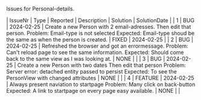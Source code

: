 Issues for Personal-details. 

| IssueNr | Type    | Reported   | Description | Solution | SolutionDate |
|       1 |  BUG    | 2024-02-25 | Create a new Person with 2 email-adresses. 
                         Then edit that person. 
                         Problem: Email-type is not selected
                         Expected: Email-type shoud be the same as when the person is created. | FIXED | 2024-02-25 |
|       2 |  BUG    | 2024-02-25 | Refreshed the browser and got an errormessage.
                         Problem: Can't reload page to see the same information.
                         Expected: Should come back to the same view as I was looking at.      | NONE |             |
|       3 |  BUG    | 2024-02-25 | Create a new Person with two dates
                         Then edit that person
                         Problem: Server error: detached entity passed to persist
                         Expected: To see the PersonView with changed attributes               | NONE |             |
|       4 | FEATURE | 2024-02-25 | Always present naviation to startpage
                                   Problem: Many click on back-button
                                   Expected: A link to startpage on every page easy available. | NONE  |            |